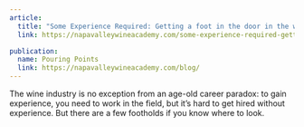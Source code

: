 ```yaml
---
article:
  title: "Some Experience Required: Getting a foot in the door in the wine business"
  link: https://napavalleywineacademy.com/some-experience-required-getting-a-foot-in-the-door-in-the-wine-business/

publication:
  name: Pouring Points
  link: https://napavalleywineacademy.com/blog/
---
```

The wine industry is no exception from an age-old career paradox: to gain experience, you need to work in the field, but it’s hard to get hired without experience. But there are a few footholds if you know where to look. 